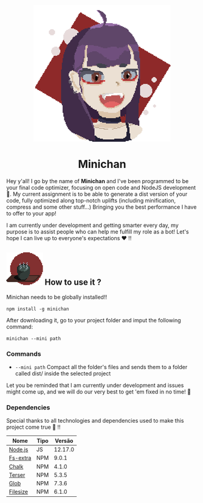 <p align="center">
<img src="https://github.com/Zaetic/Minichan/blob/master/images/minichan.png?raw=true">
</p>
<h1 align="center">Minichan</h1>

Hey y'all!
I go by the name of **Minichan** and I've been programmed to be your final code optimizer, focusing on open code and NodeJS development :book:.
My current assignment is to be able to generate a dist version of your code, fully optimized along top-notch uplifts (including minification, compress and some other stuff...) Bringing you the best performance I have to offer to your app!

I am currently under development and getting smarter every day, my purpose is to assist people who can help me fulfill my role as a bot!
Let's hope I can live up to everyone's expectations ❤ !!

## <img src="https://github.com/Zaetic/Minichan/blob/master/images/header.gif?raw=true"> How to use it ? 

Minichan needs to be globally installed!!
```
npm install -g minichan 
```
After downloading it, go to your project folder and imput the following command:
```
minichan --mini path
```

### Commands

* `--mini path` Compact all the folder's files and sends them to a folder called dist/ inside the selected project

Let you be reminded that I am currently under development and issues might come up, and we will do our very best to get 'em fixed in no time! 💜

### Dependencies
Special thanks to all technologies and dependencies used to make this project come true 🥰 !!

| Nome  | Tipo | Versão |
| ------------- | ------------- | ------------- |
| [Node.js](https://nodejs.org/en/) | JS  |12.17.0|
| [Fs-extra](https://www.npmjs.com/package/fs-extra) | NPM  |9.0.1|
| [Chalk](https://www.npmjs.com/package/chalk) | NPM  |4.1.0|
| [Terser](https://www.npmjs.com/package/terser) | NPM  |5.3.5|
| [Glob](https://www.npmjs.com/package/glob) | NPM  |7.3.6|
| [Filesize](https://www.npmjs.com/package/filesize) | NPM  |6.1.0|